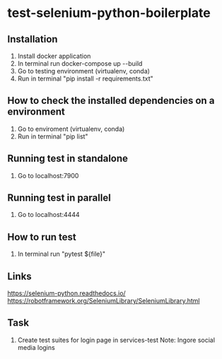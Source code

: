 # test-selenium-python-boilerplate

## Installation

1. Install docker application
2. In terminal run docker-compose up --build
3. Go to testing environment (virtualenv, conda)
4. Run in terminal "pip install -r requirements.txt"


## How to check the installed dependencies on a environment

1. Go to enviroment (virtualenv, conda)
2. Run in terminal "pip list"

## Running test in standalone

1. Go to localhost:7900

## Running test in parallel

1. Go to localhost:4444

## How to run test

1. In terminal run "pytest ${file}"

## Links

https://selenium-python.readthedocs.io/
https://robotframework.org/SeleniumLibrary/SeleniumLibrary.html

## Task

1. Create test suites for login page in services-test 
Note: Ingore social media logins